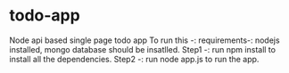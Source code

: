 # todo-app
Node api based single page todo app
To run this -:
requirements-: nodejs installed, mongo database should be insatlled.
Step1 -: run npm install to install all the dependencies.
Step2 -: run node app.js to run the app.

